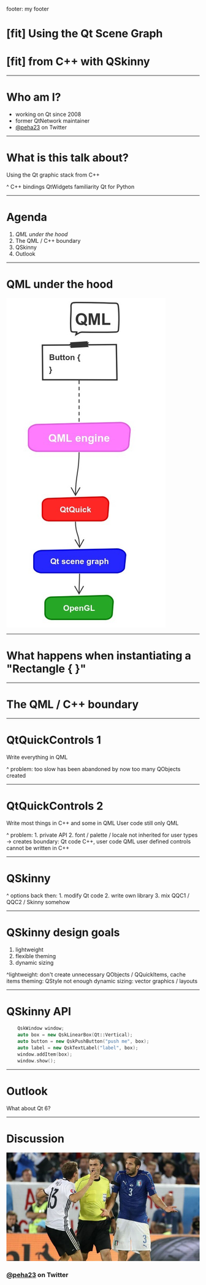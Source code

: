 footer: my footer


# [fit] Using the Qt Scene Graph
# [fit] from C++ with QSkinny

---

# Who am I?

- working on Qt since 2008
- former QtNetwork maintainer
- [@peha23](https://twitter.com/peha23) on Twitter

---

# What is this talk about?

Using the Qt graphic stack from C++

^ C++ bindings
QtWidgets familiarity
Qt for Python

---

# Agenda

1. *QML under the hood*
1. The QML / C++ boundary
1. QSkinny
1. Outlook

---

# QML under the hood

![inline fit](QML-stack.jpg)

---

# What happens when instantiating a "Rectangle { }"

---

# The QML / C++ boundary

---

# QtQuickControls 1

Write everything in QML

^ problem: too slow
has been abandoned by now
too many QObjects created

---

# QtQuickControls 2

Write most things in C++ and some in QML
User code still only QML

^ problem: 1. private API
2. font / palette / locale not inherited for user types
-> creates boundary: Qt code C++, user code QML
user defined controls cannot be written in C++

---

# QSkinny

^ options back then: 1. modify Qt code
2. write own library
3. mix QQC1 / QQC2 / Skinny somehow

---

# QSkinny design goals

1. lightweight
1. flexible theming
1. dynamic sizing

^lightweight: don't create unnecessary QObjects / QQuickItems, cache items
theming: QStyle not enough
dynamic sizing: vector graphics / layouts

---

# QSkinny API

```c++
    QskWindow window;
    auto box = new QskLinearBox(Qt::Vertical);
    auto button = new QskPushButton("push me", box);
    auto label = new QskTextLabel("label", box);
    window.addItem(box);
    window.show();
```

---

# Outlook

What about Qt 6?

---

# Discussion

![](mueller-chiellini.jpg)

### [@peha23](https://twitter.com/peha23) on Twitter
